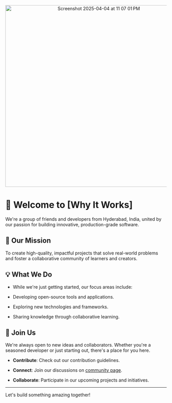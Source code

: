 <!-- Logo -->
<p align="center">
    <img width="568" alt="Screenshot 2025-04-04 at 11 07 01 PM" src="https://github.com/user-attachments/assets/e42eb07e-6dd8-49bb-a453-e6232b1707f9" />
</p>

# 👋 Welcome to [Why It Works]

We're a group of friends and developers from Hyderabad, India, united by our passion for building innovative, production-grade software.

## 🚀 Our Mission

To create high-quality, impactful projects that solve real-world problems and foster a collaborative community of learners and creators.

## 💡 What We Do

- While we're just getting started, our focus areas include:​

- Developing open-source tools and applications.​

- Exploring new technologies and frameworks.​

- Sharing knowledge through collaborative learning.

## 🤝 Join Us
We're always open to new ideas and collaborators. Whether you're a seasoned developer or just starting out, there's a place for you here.​

- **Contribute**: Check out our contribution guidelines.​

- **Connect**: Join our discussions on [community page](https://github.com/orgs/why-it-works/discussions).​

- **Collaborate**: Participate in our upcoming projects and initiatives.


---

​Let's build something amazing together!





